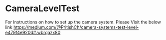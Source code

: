 # CameraLevelTest

For Instructions on how to set up the camera system. Please Visit the below link
https://medium.com/@PritishCh/camera-systems-test-level-e479f4e920d#.wbrqazx80
